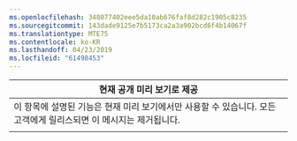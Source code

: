```yaml
---
ms.openlocfilehash: 348077402eee5da10ab676faf8d282c1905c8235
ms.sourcegitcommit: 143dade9125e7b5173ca2a3a902bcd6f4b14067f
ms.translationtype: MTE75
ms.contentlocale: ko-KR
ms.lasthandoff: 04/23/2019
ms.locfileid: "61498453"
---
```

|                                                                     현재 공개 미리 보기로 제공                                                                      |
|----------------------------------------------------------------------------------------------------------------------------------------------------------------------|
| 이 항목에 설명된 기능은 현재 미리 보기에서만 사용할 수 있습니다. 모든 고객에게 릴리스되면 이 메시지는 제거됩니다. |
|                                                                                                                                                                      |

